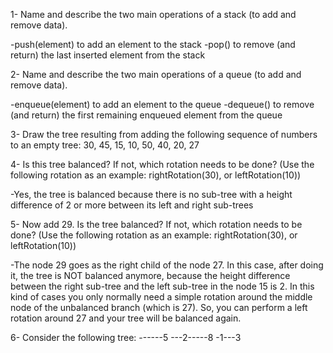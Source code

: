 1- Name and describe the two main operations of a stack (to add and remove data).

  -push(element) to add an element to the stack
  -pop() to remove (and return) the last inserted element from the stack

2- Name and describe the two main operations of a queue (to add and remove data).

  -enqueue(element) to add an element to the queue
  -dequeue() to remove (and return) the first remaining enqueued element from the queue

3- Draw the tree resulting from adding the following sequence of numbers to an empty tree: 30, 45, 15, 10, 50, 40, 20, 27

  <!--                           30
                              /      \
                            15       45
                          /   \     /   \
                        10    20  40     50
                               \
                               27
-->

4- Is this tree balanced? If not, which rotation needs to be done? (Use the following rotation as an example: rightRotation(30), or leftRotation(10))

  -Yes, the tree is balanced because there is no sub-tree with a height difference of 2 or more between its left and right sub-trees

5- Now add 29. Is the tree balanced? If not, which rotation needs to be done? (Use the following rotation as an example: rightRotation(30), or leftRotation(10))

  -The node 29 goes as the right child of the node 27. In this case, after doing it, the tree is NOT balanced anymore, because the height difference between the right sub-tree and the left sub-tree in the node 15 is 2. In this kind of cases you only normally need a simple rotation around the middle node of the unbalanced branch (which is 27). So, you can perform a left rotation around 27 and your tree will be balanced again.

6- Consider the following tree: ------5 ---2-----8 -1---3
